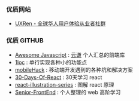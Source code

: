 ### 优质网站

* [UXRen - 全球华人用户体验从业者社群](https://uxren.cn/)

### 优质 GITHUB

* [Awesome Javascript](https://github.com/sorrycc/awesome-javascript) : [云谦](https://github.com/sorrycc) 个人汇总的前端库
* [1loc](https://github.com/phuoc-ng/1loc) : 单行实现各种小的功能点
* [mobileHack](https://github.com/RubyLouvre/mobileHack) : 移动端开发遇到的各种坑和解决方案
* [30-Days-Of-React](https://github.com/Asabeneh/30-Days-Of-React) : 30天学习 react
* [react-illustration-series](https://github.com/7kms/react-illustration-series) : 图解 react 原理
* [Senior-FrontEnd](https://github.com/hejialianghe/Senior-FrontEnd) : 个人整理的 web 高阶学习